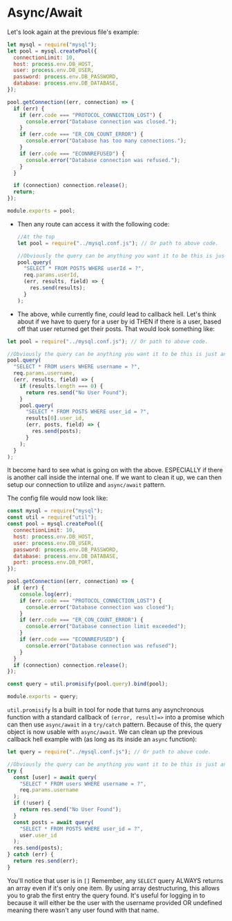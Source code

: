 # Async/Await

Let's look again at the previous file's example:

```javascript
let mysql = require("mysql");
let pool = mysql.createPool({
  connectionLimit: 10,
  host: process.env.DB_HOST,
  user: process.env.DB_USER,
  password: process.env.DB_PASSWORD,
  database: process.env.DB_DATABASE,
});

pool.getConnection((err, connection) => {
  if (err) {
    if (err.code === "PROTOCOL_CONNECTION_LOST") {
      console.error("Database connection was closed.");
    }
    if (err.code === "ER_CON_COUNT_ERROR") {
      console.error("Database has too many connections.");
    }
    if (err.code === "ECONNREFUSED") {
      console.error("Database connection was refused.");
    }
  }

  if (connection) connection.release();
  return;
});

module.exports = pool;
```

- Then any route can access it with the following code:

  ```javascript
  //At the top
  let pool = require("../mysql.conf.js"); // Or path to above code.

  //Obviously the query can be anything you want it to be this is just an example.
  pool.query(
    "SELECT * FROM POSTS WHERE userId = ?",
    req.params.userId,
    (err, results, field) => {
      res.send(results);
    }
  );
  ```

- The above, while currently fine, _could_ lead to callback hell. Let's think about if we have to query for a user by id THEN if there is a user, based off that user returned get their posts. That would look something like:

```javascript
let pool = require("../mysql.conf.js"); // Or path to above code.

//Obviously the query can be anything you want it to be this is just an example.
pool.query(
  "SELECT * FROM users WHERE username = ?",
  req.params.username,
  (err, results, field) => {
    if (results.length === 0) {
      return res.send("No User Found");
    }
    pool.query(
      "SELECT * FROM POSTS WHERE user_id = ?",
      results[0].user_id,
      (err, posts, field) => {
        res.send(posts);
      }
    );
  }
);
```

It become hard to see what is going on with the above. ESPECIALLY if there is another call inside the internal one. If we want to clean it up, we can then setup our connection to utilize and `async/await` pattern.

The config file would now look like:

```javascript
const mysql = require("mysql");
const util = require("util");
const pool = mysql.createPool({
  connectionLimit: 10,
  host: process.env.DB_HOST,
  user: process.env.DB_USER,
  password: process.env.DB_PASSWORD,
  database: process.env.DB_DATABASE,
  port: process.env.DB_PORT,
});

pool.getConnection((err, connection) => {
  if (err) {
    console.log(err);
    if (err.code === "PROTOCOL_CONNECTION_LOST") {
      console.error("Database connection was closed");
    }
    if (err.code === "ER_CON_COUNT_ERROR") {
      console.error("Database connection limit exceeded");
    }
    if (err.code === "ECONNREFUSED") {
      console.error("Database connection was refused");
    }
  }
  if (connection) connection.release();
});

const query = util.promisify(pool.query).bind(pool);

module.exports = query;
```

`util.promisify` Is a built in tool for node that turns any asynchronous function with a standard callback of `(error, result)=>` into a promise which can then use `async/await` in a `try/catch` pattern. Because of this, the query object is now usable with `async/await`. We can clean up the previous callback hell example with (as long as its inside an `async` function):

```javascript
let query = require("../mysql.conf.js"); // Or path to above code.

//Obviously the query can be anything you want it to be this is just an example.
try {
  const [user] = await query(
    "SELECT * FROM users WHERE username = ?",
    req.params.username
  );
  if (!user) {
    return res.send("No User Found");
  }
  const posts = await query(
    "SELECT * FROM POSTS WHERE user_id = ?",
    user.user_id
  );
  res.send(posts);
} catch (err) {
  return res.send(err);
}
```

You'll notice that user is in `[]` Remember, any `SELECT` query ALWAYS returns an array even if it's only one item. By using array destructuring, this allows you to grab the first entry the query found. It's useful for logging in to because it will either be the user with the username provided OR undefined meaning there wasn't any user found with that name.
